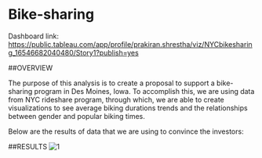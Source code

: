 # Bike-sharing
Dashboard link: https://public.tableau.com/app/profile/prakiran.shrestha/viz/NYCbikesharing_16546682040480/Story1?publish=yes

##OVERVIEW

The purpose of this analysis is to create a proposal to support a bike-sharing program in Des Moines, Iowa. To accomplish this, we are using data from NYC rideshare program, through which, we are able to create visualizations to see average biking durations trends and the relationships between gender and popular biking times. 

Below are the results of data that we are using to convince the investors:

##RESULTS
![1](https://user-images.githubusercontent.com/100887673/172544920-41899844-17d5-4187-9367-22ba27045f3b.png)
